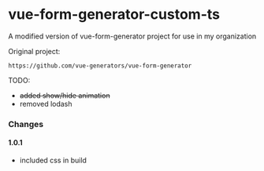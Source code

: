# vue-form-generator-custom-ts

A modified version of vue-form-generator project for use in my organization

Original project:

    https://github.com/vue-generators/vue-form-generator

TODO:

- ~~added show/hide animation~~
- removed lodash

### Changes

#### 1.0.1

- included css in build
